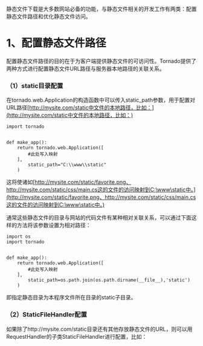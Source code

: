静态文件下载是大多数网站必备的功能，与静态文件相关的开发工作有两类：配置静态文件路径和优化静态文件访问。

# 1、配置静态文件路径

配置静态文件路径的目的在于为客户端提供静态文件的可访问性。Tornado提供了两种方式进行配置静态文件URL路径与服务器本地路径的关联关系。

### （1）static目录配置

在tornado.web.Application的构造函数中可以传入static\_path参数，用于配置对URL路径[http://mysite.com/static中文件的本地路径，比如：](http://mysite.com/static中文件的本地路径，比如：)

```
import tornado


def make_app():
    return tornado.web.Application([
        #此处写入映射
    ],
        static_path="C:\\www\\static"
    )
```

这将使诸如[http://mysite.com/static/favorite.png、http://mysite.com/static/css/main.cs这的文件的访问映射到C:\www\static中。](http://mysite.com/static/favorite.png、http://mysite.com/static/css/main.cs这的文件的访问映射到C:\www\static中。)

通常这些静态文件的目录与网站的代码文件有某种相对关联关系，可以通过下面这样的方法将该参数设置为相对路径：

```
import os
import tornado


def make_app():
    return tornado.web.Application([
        #此处写入映射
    ],
        static_path=os.path.join(os.path.dirname(__file__),'static')
    )
```

即指定静态目录为本程序文件所在目录的static子目录。

### （2）StaticFileHandler配置

如果除了http://mysite.com/static目录还有其他存放静态文件的URL，则可以用RequestHandler的子类StaticFileHandler进行配置，比如：

```

```



